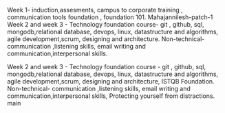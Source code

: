 Week 1- induction,assesments, campus to corporate training , communication tools foundation , foundation 101.
 Mahajannilesh-patch-1
Week 2 and week 3 - Technology foundation course- git , github, sql, mongodb,relational database, devops, linux, 
                    datastructure and algorithms, agile development,scrum, designing and architecture. 
                    Non-technical- communication ,listening skills, email writing and communication,interpersonal skills.  

Week 2 and week 3 - Technology foundation course - git , github, sql, mongodb,relational database, devops, linux, 
                    datastructure and algorithms, agile development,scrum, designing and architecture, ISTQB Foundation. 
                    Non-technical- communication ,listening skills, email writing and communication,interpersonal skills,
                    Protecting yourself from distractions. 
 main
